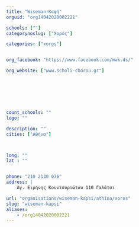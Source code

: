 ```yaml
---
title: "Wiseman-Καψή"
orguid: "org14042020002221"

schools: [""]
categorynoslug: ["Χορός"]

categories: ["xoros"]


org_facebook: "https://www.facebook.com/mwk.ds/"

org_website: ["www.scholi-chorou.gr"]







count_schools: ""
logo: ""

description: ""
cities: ["Αθήνα"]



long: ""
lat : ""


phone: "210 2130 076"
address: |
    Αγ. Ειρήνης Κουντουριώτου 110 Γαλάτσι

url: "organisations/wiseman-kapsi/athina/xoros"
slug: "wiseman-kapsi"
aliases:
    - /org14042020002221
---
```



